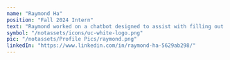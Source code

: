 ```yaml
---
name: "Raymond Ha"
position: "Fall 2024 Intern"
text: "Raymond worked on a chatbot designed to assist with filling out tax forms, streamlining the process for users seeking guidance. His work contributed to creating a user-friendly tool that helps simplify tax documentation."
symbol: "/notassets/icons/uc-white-logo.png"
pic: "/notassets/Profile Pics/raymond.png"
linkedIn: "https://www.linkedin.com/in/raymond-ha-5629ab298/"
---
```

